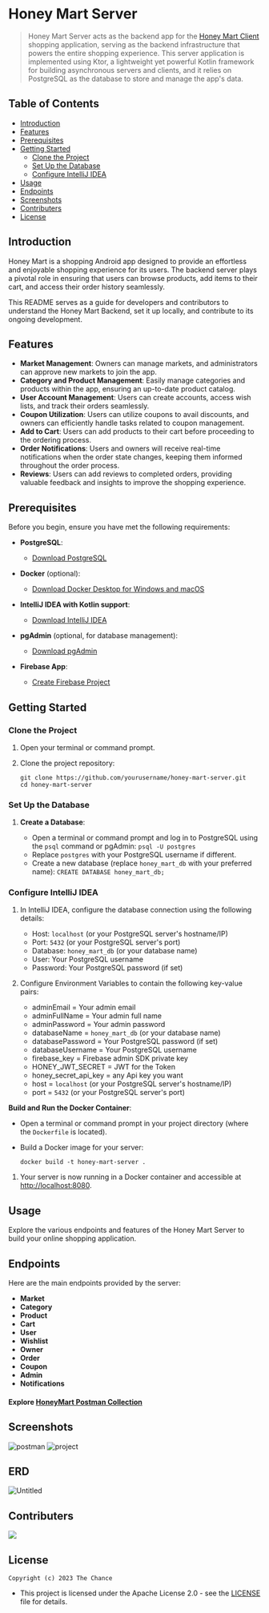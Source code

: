 

# Honey Mart Server

> Honey Mart Server acts as the backend app for the [Honey Mart Client](https://github.com/TheChance101/Honey-Mart-Android-Client) shopping application, serving as the backend infrastructure that powers the entire shopping experience. This server application is implemented using Ktor, a lightweight yet powerful Kotlin framework for building asynchronous servers and clients, and it relies on PostgreSQL as the database to store and manage the app's data.

## Table of Contents
- [Introduction](#introduction)
- [Features](#features)
- [Prerequisites](#prerequisites)
- [Getting Started](#getting-started)
  - [Clone the Project](#clone-the-project)
  - [Set Up the Database](#set-up-the-database)
  - [Configure IntelliJ IDEA](#configure-intellij-idea)
- [Usage](#usage)
- [Endpoints](#endpoints)
- [Screenshots](#screenshots)
- [Contributers](#contributers)
- [License](#license)

## Introduction
Honey Mart is a shopping Android app designed to provide an effortless and enjoyable shopping experience for its users. The backend server plays a pivotal role in ensuring that users can browse products, add items to their cart, and access their order history seamlessly.

This README serves as a guide for developers and contributors to understand the Honey Mart Backend, set it up locally, and contribute to its ongoing development.

## Features
- **Market Management**: Owners can manage markets, and administrators can approve new markets to join the app.
- **Category and Product Management**: Easily manage categories and products within the app, ensuring an up-to-date product catalog.
- **User Account Management**: Users can create accounts, access wish lists, and track their orders seamlessly.
- **Coupon Utilization**: Users can utilize coupons to avail discounts, and owners can efficiently handle tasks related to coupon management.
- **Add to Cart**: Users can add products to their cart before proceeding to the ordering process.
- **Order Notifications**: Users and owners will receive real-time notifications when the order state changes, keeping them informed throughout the order process.
- **Reviews**: Users can add reviews to completed orders, providing valuable feedback and insights to improve the shopping experience.

## Prerequisites

Before you begin, ensure you have met the following requirements:

- **PostgreSQL**:
  - [Download PostgreSQL](https://www.postgresql.org/download/)

- **Docker** (optional):
  - [Download Docker Desktop for Windows and macOS](https://www.docker.com/products/docker-desktop)

- **IntelliJ IDEA with Kotlin support**:
  - [Download IntelliJ IDEA](https://www.jetbrains.com/idea/download/)

- **pgAdmin** (optional, for database management):
  - [Download pgAdmin](https://www.pgadmin.org/download/)
- **Firebase App**:
  - [Create Firebase Project](https://console.firebase.google.com/u/0/)

## Getting Started

### Clone the Project

1. Open your terminal or command prompt.

2. Clone the project repository:

   ```shell
   git clone https://github.com/yourusername/honey-mart-server.git
   cd honey-mart-server
### Set Up the Database

1.  **Create a Database**:
    
    -   Open a terminal or command prompt and log in to PostgreSQL using the `psql` command or pgAdmin:
`psql -U postgres`
	-   Replace `postgres` with your PostgreSQL username if different.
	-   Create a new database (replace `honey_mart_db` with your preferred name):
    `CREATE DATABASE honey_mart_db;`
### Configure IntelliJ IDEA

1.  In IntelliJ IDEA, configure the database connection using the following details:
    
    -   Host: `localhost` (or your PostgreSQL server's hostname/IP)
    -   Port: `5432` (or your PostgreSQL server's port)
    -   Database: `honey_mart_db` (or your database name)
    -   User: Your PostgreSQL username
    -   Password: Your PostgreSQL password (if set)
 2. Configure Environment Variables to contain the following key-value pairs:
   	 - adminEmail = Your admin email
	 - adminFullName = Your admin full name
	 - adminPassword = Your admin password
	 - databaseName = `honey_mart_db` (or your database name)
	 - databasePassword = Your PostgreSQL password (if set)
	 - databaseUsername = Your PostgreSQL username
	 - firebase_key = Firebase admin SDK private key
	 - HONEY_JWT_SECRET = JWT for the Token
	 - honey_secret_api_key = any Api key you want
	 - host = `localhost` (or your PostgreSQL server's hostname/IP)
	 - port = `5432` (or your PostgreSQL server's port)
    
**Build and Run the Docker Container**:
-   Open a terminal or command prompt in your project directory (where the `Dockerfile` is located).
-   Build a Docker image for your server:
    
    `docker build -t honey-mart-server .`
1.  Your server is now running in a Docker container and accessible at [http://localhost:8080](http://localhost:8080/).
    

## Usage

Explore the various endpoints and features of the Honey Mart Server to build your online shopping application.

## Endpoints

Here are the main endpoints provided by the server:

-   **Market**
-   **Category**
-   **Product**
-   **Cart**
-   **User**
-   **Wishlist**
-   **Owner**
-   **Order**
-   **Coupon**
-   **Admin**
-   **Notifications**

#### Explore [HoneyMart Postman Collection](https://github.com/TheChance101/Honey-Mart-Server/blob/develop/HoneyMart.postman_collection1.json)

## Screenshots
![postman](https://github.com/TheChance101/Honey-Mart-Server/assets/63457278/85a7ada4-029c-4c34-b853-b5ac5e92089a)
![project](https://github.com/TheChance101/Honey-Mart-Server/assets/63457278/124ed9da-2202-4433-b8b7-a1d02437f34c)
## ERD
![Untitled](https://github.com/TheChance101/Honey-Mart-Server/assets/63457278/865c7705-1147-46db-bce3-0eb036f1914a)
## Contributers
<a href="https://github.com/TheChance101/Honey-Mart-Server/graphs/contributors">
  <img src="https://contrib.rocks/image?repo=TheChance101/Honey-Mart-Server" />
</a>

## License
	Copyright (c) 2023 The Chance
- This project is licensed under the Apache License 2.0 - see the [LICENSE](https://github.com/TheChance101/Honey-Mart-Server/blob/develop/LICENSE) file for details.
